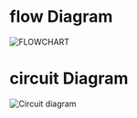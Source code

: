 # flow Diagram
![FLOWCHART](https://user-images.githubusercontent.com/94282700/144102476-c3d7b898-914a-45f5-97ce-cec9e17b6a40.png)
# circuit Diagram
![Circuit diagram](https://user-images.githubusercontent.com/94282700/144102574-813c52cd-2d31-4fa0-8640-57d44c50eafc.png)


